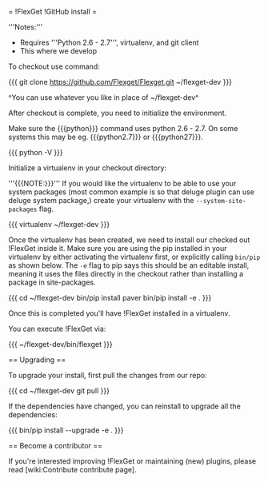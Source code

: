 = !FlexGet !GitHub install =

'''Notes:''' 

 * Requires '''Python 2.6 - 2.7''', virtualenv, and git client
 * This where we develop

To checkout use command:

{{{
git clone https://github.com/Flexget/Flexget.git ~/flexget-dev
}}}

^You can use whatever you like in place of ~/flexget-dev^

After checkout is complete, you need to initialize the environment.

Make sure the {{{python}}} command uses python 2.6 - 2.7. On some systems this may be eg. {{{python2.7}}} or {{{python27}}}.

{{{
python -V
}}}

Initialize a virtualenv in your checkout directory:

'''{{{NOTE:}}}''' If you would like the virtualenv to be able to use your system packages (most common example is so that deluge plugin can use deluge system package,) create your virtualenv with the `--system-site-packages` flag.

{{{
virtualenv ~/flexget-dev
}}}

Once the virtualenv has been created, we need to install our checked out !FlexGet inside it. Make sure you are using the pip installed in your virtualenv by either activating the virtualenv first, or explicitly calling `bin/pip` as shown below. The `-e` flag to pip says this should be an editable install, meaning it uses the files directly in the checkout rather than installing a package in site-packages.

{{{
cd ~/flexget-dev
bin/pip install paver
bin/pip install -e .
}}}

Once this is completed you'll have !FlexGet installed in a virtualenv.

You can execute !FlexGet via:

{{{
~/flexget-dev/bin/flexget
}}}

== Upgrading ==

To upgrade your install, first pull the changes from our repo:

{{{
cd ~/flexget-dev
git pull
}}}

If the dependencies have changed, you can reinstall to upgrade all the dependencies:

{{{
bin/pip install --upgrade -e .
}}}

== Become a contributor ==

If you're interested improving !FlexGet or maintaining (new) plugins, please read [wiki:Contribute contribute page].
